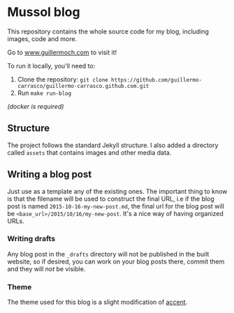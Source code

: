 # Mussol blog


This repository contains the whole source code for my blog, including images,
code and more.

Go to www.guillermoch.com to visit it!

To run it locally, you'll need to:

1. Clone the repository: `git clone https://github.com/guillermo-carrasco/guillermo-carrasco.github.com.git`
2. Run `make run-blog`

_(docker is required)_

## Structure
The project follows the standard Jekyll structure. I also added a directory called
`assets` that contains images and other media data.

## Writing a blog post
Just use as a template any of the existing ones. The important thing to know is
that the filename will be used to construct the final URL, i.e if the blog post is
named `2015-10-16-my-new-post.md`, the final url for the blog post will be
`<base_url>/2015/10/16/my-new-post`. It's a nice way of having organized URLs.

### Writing drafts
Any blog post in the `_drafts` directory will not be published in the built website,
so if desired, you can work on your blog posts there, commit them and they will _not_ be visible.

### Theme
The theme used for this blog is a slight modification of [accent](https://github.com/bk2dcradle/accent).
